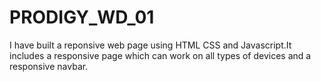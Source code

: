 # PRODIGY_WD_01
I have built a reponsive web page using HTML CSS and Javascript.It includes a responsive page which can work on all types of devices and a responsive navbar.
